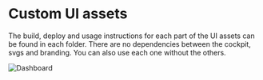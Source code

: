 # Custom UI assets

The build, deploy and usage instructions for each part of the UI assets can be found in each folder. There are no dependencies between the cockpit, svgs and branding. You can also use each one without the others.

![Dashboard](https://user-images.githubusercontent.com/1639884/84354584-6f25af80-abc1-11ea-8f50-66dd42a4a5ab.png)